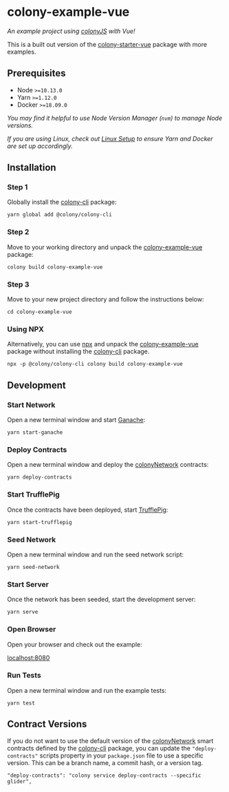 # colony-example-vue

_An example project using [colonyJS](https://github.com/JoinColony/colonyJS) with Vue!_

This is a built out version of the [colony-starter-vue](/starters-colony-starter-vue) package with more examples.

## Prerequisites

- Node `>=10.13.0`
- Yarn `>=1.12.0`
- Docker `>=18.09.0`

_You may find it helpful to use Node Version Manager (`nvm`) to manage Node versions._

_If you are using Linux, check out [Linux Setup](/.github/LINUX_SETUP.md) to ensure Yarn and Docker are set up accordingly._

## Installation

### Step 1

Globally install the [colony-cli](/packages/colony-cli) package:

```
yarn global add @colony/colony-cli
```

### Step 2

Move to your working directory and unpack the [colony-example-vue](/packages/colony-example-vue) package:

```
colony build colony-example-vue
```

### Step 3

Move to your new project directory and follow the instructions below:

```
cd colony-example-vue
```

### Using NPX

Alternatively, you can use [npx](https://www.npmjs.com/package/npx) and unpack the [colony-example-vue](/packages/colony-example-vue) package without installing the [colony-cli](/packages/colony-cli) package.

```
npx -p @colony/colony-cli colony build colony-example-vue
```

## Development

### Start Network

Open a new terminal window and start [Ganache](https://github.com/trufflesuite/ganache-cli):

```
yarn start-ganache
```

### Deploy Contracts

Open a new terminal window and deploy the [colonyNetwork](https://github.com/JoinColony/colonyNetwork) contracts:

```
yarn deploy-contracts
```

### Start TrufflePig

Once the contracts have been deployed, start [TrufflePig](https://github.com/JoinColony/trufflepig):

```
yarn start-trufflepig
```

### Seed Network

Open a new terminal window and run the seed network script:

```
yarn seed-network
```

### Start Server

Once the network has been seeded, start the development server:

```
yarn serve
```

### Open Browser

Open your browser and check out the example:

[localhost:8080](http://localhost:8080)

### Run Tests

Open a new terminal window and run the example tests:

```
yarn test
```

## Contract Versions

If you do not want to use the default version of the [colonyNetwork](https://github.com/JoinColony/colonyNetwork) smart contracts defined by the [colony-cli](/packages/colony-cli) package, you can update the `"deploy-contracts"` scripts property in your `package.json` file to use a specific version. This can be a branch name, a commit hash, or a version tag.

```
"deploy-contracts": "colony service deploy-contracts --specific glider",
```
